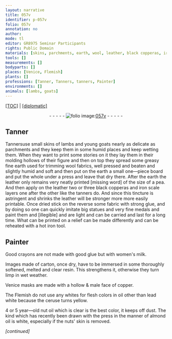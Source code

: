 ```yaml
---
layout: narrative
title: 057v
identifier: p-057v
folio: 057v
annotation: no
author:
mode: tl
editor: GR8975 Seminar Participants
rights: Public Domain
materials: [skins, parchments, earth, wool, leather, black copperas, iron scale, fabric, glue, iron, crayons, women's milk, carton, resin, copper, oil, lead white, ceruse, nut oil, almond oil, nuts' skin]
tools: []
measurements: []
bodyparts: []
places: [Venice, Flemish]
plants: []
professions: [Tanner, Tanners, tanners, Painter]
environments: []
animals: [lambs, goats]
---
```


<p><a href="{{ site.baseurl }}/translation/">[TOC]</a> | <a href="{{ site.baseurl }}/texts/p-057v_tc/">[diplomatic]</a></p><div class="folio" align="center">- - - - - <a href="http://gallica.bnf.fr/ark:/12148/btv1b10500001g/f120.item" target="_blank"><img src="https://cu-mkp.github.io/2017-workshop-edition/assets/photo-icon.png" alt="folio image: " style="display:inline-block; margin-bottom:-3px;"/>057v</a> - - - - - </div>  
  

## <span class="pro">Tanner</span>

 
<span class="pro">Tanners</span>use small <span class="m">skins</span> of <span class="al">lambs</span> and young <span class="al">goats</span> nearly as delicate as <span class="m">parchments</span> and they keep them in some humid places and keep wetting them. When they want to print some stories on it they lay them in their molding hollows of their figure and then on top they spread some greasy fine <span class="m">earth</span> used for trimming <span class="m">wool</span> fabrics, well pressed and beaten and slightly humid and soft and then put on the <span class="m">earth</span> a small one—piece board and put the whole under a press and leave that dry there. After the <span class="m">earth</span> the <span class="m">leather</span> only remains very neatly printed [missing word] of the size of a pea. And then apply on the <span class="m">leather</span> two or three <span class="m">black copperas</span> and <span class="m">iron scale</span> layers one after the other like the <span class="pro">tanners</span> do. And since this tincture is astringent and shrinks the leather will be stronger more more easily printable. Once dried stick on the reverse some <span class="m">fabric</span> with strong <span class="m">glue</span>, and by doing so one can quickly imitate big statues and very fine medals and paint them and [illegible] and are light and can be carried and last for a long time. What can be printed on a relief can be made differently and can be reheated with a hot <span class="m">iron</span> tool.

 
  

## <span class="pro">Painter</span>

 
Good <span class="m">crayons</span> are not made with <span class="del">good</span> <span class="m">glue</span> but with <span class="m">women's milk</span>.
 
Images made of <span class="m">carton</span>, once dry, have to be immersed in some thoroughly softened, melted and clear <span class="m">resin</span>. This strengthens it, otherwise they turn limp in wet weather.
 
<span class="pl">Venice</span> masks are made with a hollow & male face of <span class="m">copper</span>.
 
The <span class="pl">Flemish</span> do not use any whites for flesh colors in <span class="m">oil</span> other than <span class="m"> lead white</span> because the <span class="m">ceruse</span> turns yellow.
 
4 or 5 year—old <span class="m">nut oil</span> which is clear is the best color, it keeps off dust. The kind which has recently been drawn with the press in the manner of <span class="m">almond oil</span> is white, especially if the <span class="m">nuts' skin</span> is removed.
 
*[continued]*
 
